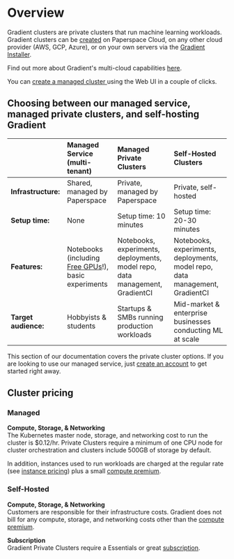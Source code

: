# Overview

Gradient clusters are private clusters that run machine learning workloads. Gradient clusters can be [created](setup/managed-installation.md) on Paperspace Cloud, on any other cloud provider \(AWS, GCP, Azure\), or on your own servers via the [Gradient Installer](setup/self-hosted-clusters/).

Find out more about Gradient's multi-cloud capabilities [here](https://gradient.paperspace.com/clusters).

You can [create a managed cluster ](https://console.paperspace.com/clusters/create)using the Web UI in a couple of clicks.

## Choosing between our managed service, managed private clusters, and self-hosting Gradient

|  | Managed Service \(multi-tenant\) | Managed Private Clusters | Self-Hosted Clusters |
| :--- | :--- | :--- | :--- |
| **Infrastructure:** | Shared, managed by Paperspace | Private, managed by Paperspace | Private, self-hosted |
| **Setup time:**  | None | Setup time: 10 minutes | Setup time: 20-30 minutes |
| **Features:**  | Notebooks \(including [Free GPUs](../instances/instance-types/free-instances.md)!\), basic experiments | Notebooks, experiments, deployments, model repo, data management, GradientCI | Notebooks, experiments, deployments, model repo, data management, GradientCI |
| **Target audience:**  | Hobbyists & students | Startups & SMBs running production workloads | Mid-market & enterprise businesses conducting ML at scale |

This section of our documentation covers the private cluster options.  If you are looking to use our managed service, just [create an account](https://console.paperspace.com/signup?gradient=true) to get started right away. 

## Cluster pricing

### Managed 

**Compute, Storage, & Networking**  
The Kubernetes master node, storage, and networking cost to run the cluster is $0.12/hr. Private Clusters require a minimum of one CPU node for cluster orchestration and clusters include 500GB of storage by default.  

In addition, instances used to run workloads are charged at the regular rate \(see [instance pricing](../instances/instance-types/)\) plus a small [compute premium](https://gradient.paperspace.com/private-cluster-utilization-premium).  

### Self-Hosted

**Compute, Storage, & Networking**  
Customers are responsible for their infrastructure costs.  Gradient does not bill for any compute, storage, and networking costs other than the [compute premium](https://gradient.paperspace.com/private-cluster-utilization-premium).  

**Subscription**  
Gradient Private Clusters require a Essentials or great [subscription](https://gradient.paperspace.com/pricing).  

